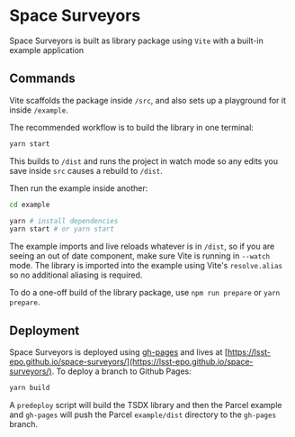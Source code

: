 # Space Surveyors

Space Surveyors is built as library package using `Vite` with a built-in example application

## Commands

Vite scaffolds the package inside `/src`, and also sets up a playground for it inside `/example`.

The recommended workflow is to build the library in one terminal:

```bash
yarn start
```

This builds to `/dist` and runs the project in watch mode so any edits you save inside `src` causes a rebuild to `/dist`.

Then run the example inside another:

```bash
cd example

yarn # install dependencies
yarn start # or yarn start
```

The example imports and live reloads whatever is in `/dist`, so if you are seeing an out of date component, make sure Vite is running in `--watch` mode. The library is imported into the example using Vite's `resolve.alias` so no additional aliasing is required.

To do a one-off build of the library package, use `npm run prepare` or `yarn prepare`.

## Deployment

Space Surveyors is deployed using [gh-pages](https://github.com/tschaub/gh-pages) and lives at [https://lsst-epo.github.io/space-surveyors/](https://lsst-epo.github.io/space-surveyors/). To deploy a branch to Github Pages:

```bash
yarn build
```

A `predeploy` script will build the TSDX library and then the Parcel example and `gh-pages` will push the Parcel `example/dist` directory to the `gh-pages` branch.
